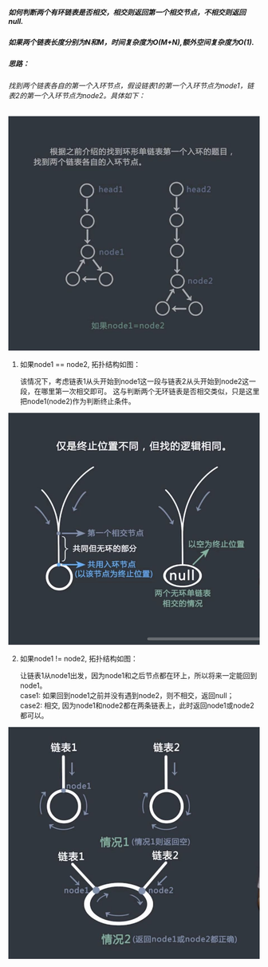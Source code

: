 
##### 如何判断两个有环链表是否相交，相交则返回第一个相交节点，不相交则返回null.
##### 如果两个链表长度分别为N和M，时间复杂度为O(M+N),额外空间复杂度为O(1).

##### 思路：

###### 找到两个链表各自的第一个入环节点，假设链表1的第一个入环节点为node1，链表2的第一个入环节点为node2。具体如下：

![alt](https://github.com/Leetcode-tc/Leetcode/blob/master/python/linked-list/1.jpeg)

1. 如果node1 == node2, 拓扑结构如图：

    该情况下，考虑链表1从头开始到node1这一段与链表2从头开始到node2这一段，在哪里第一次相交即可。
    这与判断两个无环链表是否相交类似，只是这里把node1(node2)作为判断终止条件。

![alt](https://github.com/Leetcode-tc/Leetcode/blob/master/python/linked-list/2.jpeg)


2. 如果node1 != node2, 拓扑结构如图：

    让链表1从node1出发，因为node1和之后节点都在环上，所以将来一定能回到node1。           
    case1: 如果回到node1之前并没有遇到node2，则不相交，返回null；           
    case2: 相交, 因为node1和node2都在两条链表上，此时返回node1或node2都可以。         

![alt](https://github.com/Leetcode-tc/Leetcode/blob/master/python/linked-list/3.jpeg)
